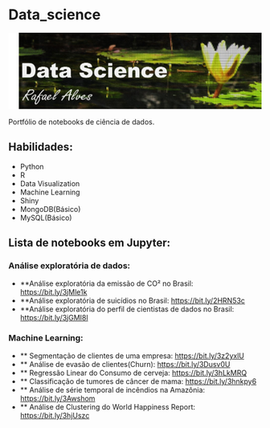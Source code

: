 # Data_science

![banner](https://github.com/Rass16/Data_science/blob/main/banner.jpg)

Portfólio de notebooks de ciência de dados.

## Habilidades: 
* Python
* R
* Data Visualization
* Machine Learning
* Shiny
* MongoDB(Básico)
* MySQL(Básico)

## Lista de notebooks em Jupyter:

### Análise exploratória de dados:

* **Análise exploratória da emissão de CO² no Brasil: https://bit.ly/3jMle1k
* **Análise exploratória de suicídios no Brasil: https://bit.ly/2HRN53c
* **Análise exploratória do perfil de cientistas de dados no Brasil: https://bit.ly/3jGMI8l

### Machine Learning:
* ** Segmentação de clientes de uma empresa: https://bit.ly/3z2yxlU
* ** Análise de evasão de clientes(Churn): https://bit.ly/3Dusv0U
* ** Regressão Linear do Consumo de cerveja: https://bit.ly/3hLkMRQ
* ** Classificação de tumores de câncer de mama: https://bit.ly/3hnkpy6
* ** Análise de série temporal de incêndios na Amazônia: https://bit.ly/3Awshom
* ** Análise de Clustering do World Happiness Report: https://bit.ly/3hjUszc
